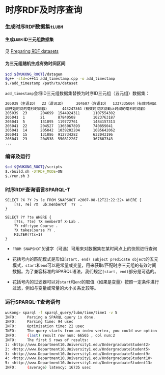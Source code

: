 # 时序RDF及时序查询

### 生成时序RDF数据集`tLUBM`

#### 生成`LUBM` ID三元组数据集
见 [Preparing RDF datasets](INSTALL.md#preparing-rdf-datasets)

#### 为三元组随机生成有效时间区间

```bash
$cd ${WUKONG_ROOT}/datagen
$g++ -std=c++11 add_timestamp.cpp -o add_timestamp
$./add_timestamp /path/to/dataset
```
`add_timestamp`会将ID三元组数据集替换为时序ID三元组（五元组）数据集：
```
205039（主语ID）  23（谓词ID）     204607（宾语ID）  1337335004（有效时间区间开始时间的毫秒时间戳）      443247361（有效时间区间截止时间的毫秒时间戳）
205039  23      204699  1544924311      1107554302
205041  1       21      87840508        1023763187
205041  5       131895  119772761       1484157313
205041  22      204527  1365067893      740859041
205041  14      205042  1039202204      1085642062
205041  15      131086  912734282       632043196
205041  23      204538  550812267       367607343
...
```

### 编译及运行
```bash
$cd ${WUKONG_ROOT}/scripts
$./build.sh -DTRDF_MODE=ON
$./run.sh 3
```

### 时序RDF查询语言SPARQL-T

```
SELECT ?X ?Y ?s ?e FROM SNAPSHOT <2007-08-12T22:22:22> WHERE {
    [?s, ?e] ?X  ub:memberOf  ?Y  .
}
```

```
SELECT ?Y ?te WHERE {
    [?ts, ?te) ?X memberOf X-Lab .
    ?Y rdf:type Course .
    ?X takesCourse ?Y .
    FILTER(?ts=1)
}
```

- `FROM SNAPSHOT`关键字（可选）可用来对数据集在某时间点上的快照进行查询
- 花括号内的匹配模式是形如`[start, end) subject predicate object`的五元模式，`start`和`end`可以是常量或变量，用来获取/匹配时序三元组的有效时间数据。为了兼容标准的SPARQL语法，我们规定`[start, end)`部分是可选的。

- 花括号内的过滤器可以对`start`和`end`的取值（如果是变量）按照一定条件进行过滤，例如与变量或常量的大小关系比较等。

### 运行SPARQL-T查询语句

```bash
wukong> sparql -f sparql_query/lubm/time/time1 -v 5
INFO:     Parsing a SPARQL query is done.
INFO:     Parsing time: 94 usec
INFO:     Optimization time: 22 usec
INFO:     The query starts from an index vertex, you could use option -m to accelerate it.
INFO:     (last) result row num: 66565 , col num:2
INFO:     The first 5 rows of results:
1: <http://www.Department10.University1.edu/UndergraduateStudent2>      <http://www.Department10.University1.edu>      1990-01-11T15:57:19                                                  2009-09-18T14:00:31
2: <http://www.Department10.University1.edu/UndergraduateStudent5>      <http://www.Department10.University1.edu>      1974-05-26T23:20:56                                                  2011-03-15T22:37:17
3: <http://www.Department10.University1.edu/UndergraduateStudent9>      <http://www.Department10.University1.edu>      1971-09-16T18:01:56                                                  2010-01-14T21:34:56
4: <http://www.Department10.University1.edu/UndergraduateStudent10>     <http://www.Department10.University1.edu>      1983-01-23T06:48:03                                                  2014-04-03T11:43:57
5: <http://www.Department10.University1.edu/UndergraduateStudent13>     <http://www.Department10.University1.edu>      2006-04-16T14:41:31                                                  2007-08-21T01:14:41
INFO:     (average) latency: 16735 usec
```